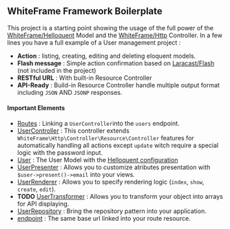 ## WhiteFrame Framework Boilerplate

This project is a starting point showing the usage of the full power of the [WhiteFrame/Helloquent](https://github.com/white-frame/helloquent) Model and the [WhiteFrame/Http](https://github.com/white-frame/http) Controller. In a few lines you have a full example of a User management project : 

* **Action** : listing, creating, editing and deleting eloquent models.
* **Flash message** : Simple action confirmation based on [Laracast/Flash](https://github.com/laracasts/flash) (not included in the project)
* **RESTful URL** : With built-in Resource Controller
* **API-Ready** : Build-in Resource Controller handle multiple output format including `JSON` AND `JSONP` responses.

#### Important Elements

* [Routes](https://github.com/white-frame/boilerplate/blob/master/app/Http/routes.php#L7) : Linking a `UserController`into the `users` endpoint.
* [UserController](https://github.com/white-frame/boilerplate/blob/master/app/Http/Controllers/UserController.php) : This controller extends `WhiteFrame\Http\Controller\Resource\Controller` features for automatically handling all actions except `update` witch require a special logic with the password input.
* [User](https://github.com/white-frame/boilerplate/blob/master/app/User.php) : The User Model with the [Helloquent configuration](https://github.com/white-frame/boilerplate/blob/master/app/User.php#L19-L23)
 * [UserPresenter](https://github.com/white-frame/boilerplate/blob/master/app/Presenters/UserPresenter.php) : Allows you to customize atributes presentation with `$user->present()->email` into your views.
 * [UserRenderer](https://github.com/white-frame/boilerplate/blob/master/app/Renderers/UserRenderer.php) : Allows you to specify rendering logic (`index`, `show`, `create`, `edit`).
 * **TODO** [UserTransformer](https://github.com/white-frame/boilerplate/tree/master/app/Transformers/UserTransformer.php) : Allows you to transform your object into arrays for API displaying.
 * [UserRepository](https://github.com/white-frame/boilerplate/blob/master/app/Repositories/UserRepository.php) : Bring the repository pattern into your application.
 * [endpoint](https://github.com/white-frame/boilerplate/blob/master/app/User.php#L23) : The same base url linked into your route resource.
